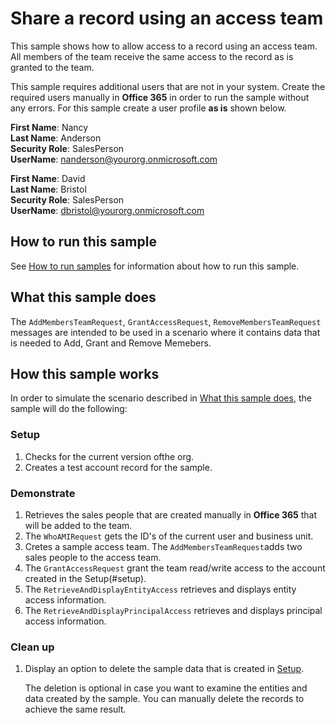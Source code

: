 # Share a record using an access team
This sample shows how to allow access to a record using an access team. All members of the team receive the same access to the record as is granted to the team.

This sample requires additional users that are not in your system. Create the required users manually in **Office 365** in order to run the sample without any errors. For this sample create a user profile **as is** shown below.

**First Name**: Nancy<br/>
**Last Name**: Anderson<br/>
**Security Role**: SalesPerson<br/>
**UserName**: nanderson@yourorg.onmicrosoft.com<br/>

**First Name**: David<br/>
**Last Name**: Bristol<br/>
**Security Role**: SalesPerson<br/>
**UserName**: dbristol@yourorg.onmicrosoft.com<br/>

## How to run this sample

See [How to run samples](../../../How-to-run-samples.md) for information about how to run this sample.

## What this sample does

The `AddMembersTeamRequest`, `GrantAccessRequest`, `RemoveMembersTeamRequest` messages are intended to be used in a scenario where it contains data that is needed to Add, Grant and Remove Memebers.

## How this sample works

In order to simulate the scenario described in [What this sample does](#what-this-sample-does), the sample will do the following:

### Setup

1. Checks for the current version ofthe org.
2. Creates a test account record for the sample.

### Demonstrate

1. Retrieves the sales people that are created manually in **Office 365** that will be added to the team.
1. The `WhoAMIRequest` gets the ID's of the current user and business unit.
1. Cretes a sample access team. The `AddMembersTeamRequest`adds two sales people to the access team.
1. The `GrantAccessRequest` grant the team read/write access to the account created in the Setup(#setup).
1. The `RetrieveAndDisplayEntityAccess` retrieves and displays entity access information.
1. The `RetrieveAndDisplayPrincipalAccess` retrieves and displays principal access information.

### Clean up

1. Display an option to delete the sample data that is created in [Setup](#setup).

    The deletion is optional in case you want to examine the entities and data created by the sample. You can manually delete the records to achieve the same result.

